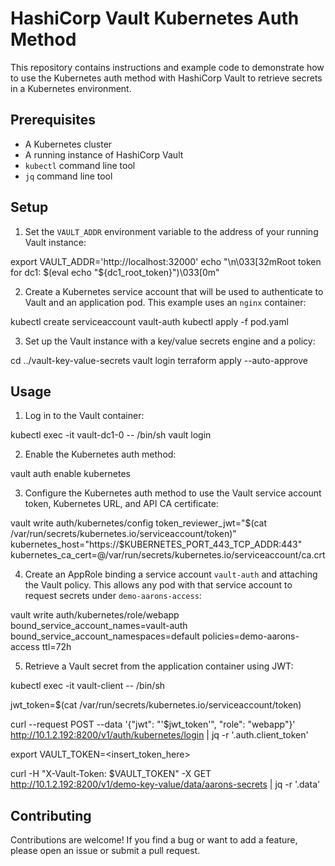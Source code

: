# HashiCorp Vault Kubernetes Auth Method

This repository contains instructions and example code to demonstrate how to use the Kubernetes auth method with HashiCorp Vault to retrieve secrets in a Kubernetes environment.

## Prerequisites

- A Kubernetes cluster
- A running instance of HashiCorp Vault
- `kubectl` command line tool
- `jq` command line tool

## Setup

1. Set the `VAULT_ADDR` environment variable to the address of your running Vault instance:

export VAULT_ADDR='http://localhost:32000'
echo "\n\033[32mRoot token for dc1: $(eval echo "\${dc1_root_token}")\033[0m"

2. Create a Kubernetes service account that will be used to authenticate to Vault and an application pod. This example uses an `nginx` container:

kubectl create serviceaccount vault-auth
kubectl apply -f pod.yaml


3. Set up the Vault instance with a key/value secrets engine and a policy:

cd ../vault-key-value-secrets
vault login
terraform apply --auto-approve


## Usage

1. Log in to the Vault container:

kubectl exec -it vault-dc1-0 -- /bin/sh
vault login

2. Enable the Kubernetes auth method:

vault auth enable kubernetes

3. Configure the Kubernetes auth method to use the Vault service account token, Kubernetes URL, and API CA certificate:

vault write auth/kubernetes/config token_reviewer_jwt="$(cat /var/run/secrets/kubernetes.io/serviceaccount/token)" kubernetes_host="https://$KUBERNETES_PORT_443_TCP_ADDR:443" kubernetes_ca_cert=@/var/run/secrets/kubernetes.io/serviceaccount/ca.crt

4. Create an AppRole binding a service account `vault-auth` and attaching the Vault policy. This allows any pod with that service account to request secrets under `demo-aarons-access`:

vault write auth/kubernetes/role/webapp bound_service_account_names=vault-auth bound_service_account_namespaces=default policies=demo-aarons-access ttl=72h


5. Retrieve a Vault secret from the application container using JWT:

kubectl exec -it vault-client -- /bin/sh

jwt_token=$(cat /var/run/secrets/kubernetes.io/serviceaccount/token)

curl --request POST --data '{"jwt": "'$jwt_token'", "role": "webapp"}' http://10.1.2.192:8200/v1/auth/kubernetes/login | jq -r '.auth.client_token'

export VAULT_TOKEN=<insert_token_here>

curl -H "X-Vault-Token: $VAULT_TOKEN" -X GET http://10.1.2.192:8200/v1/demo-key-value/data/aarons-secrets | jq -r '.data'


## Contributing

Contributions are welcome! If you find a bug or want to add a feature, please open an issue or submit a pull request.

